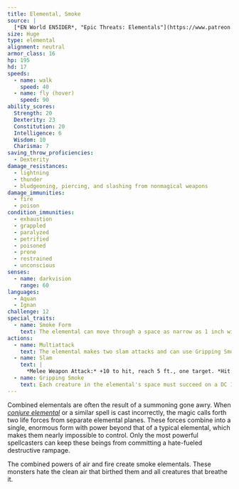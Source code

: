 ```yaml
---
title: Elemental, Smoke
source: |
  [*EN World EN5IDER*, "Epic Threats: Elementals"](https://www.patreon.com/posts/4229783)
size: Huge
type: elemental
alignment: neutral
armor_class: 16
hp: 195
hd: 17
speeds:
  - name: walk
    speed: 40
  - name: fly (hover)
    speed: 90
ability_scores:
  Strength: 20
  Dexterity: 23
  Constitution: 20
  Intelligence: 6
  Wisdom: 10
  Charisma: 7
saving_throw_proficiencies:
  - Dexterity
damage_resistances:
  - lightning
  - thunder
  - bludgeoning, piercing, and slashing from nonmagical weapons
damage_immunities:
  - fire
  - poison
condition_immunities:
  - exhaustion
  - grappled
  - paralyzed
  - petrified
  - poisoned
  - prone
  - restrained
  - unconscious
senses:
  - name: darkvision
    range: 60
languages:
  - Aquan
  - Ignan
challenge: 12
special_traits:
  - name: Smoke Form
    text: The elemental can move through a space as narrow as 1 inch wide without squeezing. In addition, the elemental can enter a hostile creature's space and stop there. If the elemental ends its turn in another creature's space, that creature must succeed on a DC 17 Constitution saving throw or gain a level of exhaustion. In areas obscured by smoke, mist, or steam the elemental is invisible.
actions:
  - name: Multiattack
    text: The elemental makes two slam attacks and can use Gripping Smoke.
  - name: Slam
    text: |
      *Melee Weapon Attack:* +10 to hit, reach 5 ft., one target. *Hit:* 25 (4d8 + 6) bludgeoning damage.
  - name: Gripping Smoke
    text: Each creature in the elemental's space must succeed on a DC 17 Strength saving throw or become grappled (escape DC 17). While grappled, the creature is also restrained.
---
```


Combined elementals are often the result of a summoning gone awry. When [*conjure elemental*](/spells/conjure-elemental/) or a similar spell is cast incorrectly, the magic calls forth two life forces from separate elemental planes. These forces combine into a single, enormous form with power beyond that of a typical elemental, which makes them nearly impossible to control. Only the most powerful spellcasters can keep these beings from committing a hate-fueled destructive rampage.

The combined powers of air and fire create smoke elementals. These monsters hate the clean air that birthed them and all creatures that breathe it.
